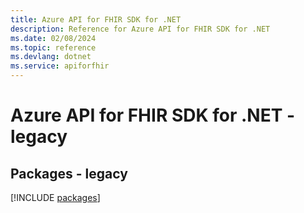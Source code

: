 ```yaml
---
title: Azure API for FHIR SDK for .NET
description: Reference for Azure API for FHIR SDK for .NET
ms.date: 02/08/2024
ms.topic: reference
ms.devlang: dotnet
ms.service: apiforfhir
---
```

# Azure API for FHIR SDK for .NET - legacy
## Packages - legacy
[!INCLUDE [packages](api-for-fhir-index.md)]